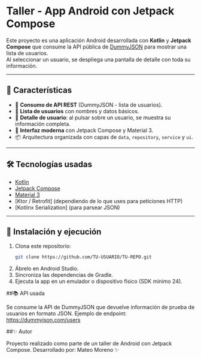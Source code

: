 # Taller - App Android con Jetpack Compose

Este proyecto es una aplicación Android desarrollada con **Kotlin** y **Jetpack Compose** que consume la API pública de [DummyJSON](https://dummyjson.com/users) para mostrar una lista de usuarios.  
Al seleccionar un usuario, se despliega una pantalla de detalle con toda su información.

---

## 📱 Características

- 🔗 **Consumo de API REST** (DummyJSON - lista de usuarios).  
- 📝 **Lista de usuarios** con nombres y datos básicos.  
- 👤 **Detalle de usuario**: al pulsar sobre un usuario, se muestra su información completa.  
- 🎨 **Interfaz moderna** con Jetpack Compose y Material 3.  
- 📦 Arquitectura organizada con capas de `data`, `repository`, `service` y `ui`.

---

## 🛠️ Tecnologías usadas

- [Kotlin](https://kotlinlang.org/)  
- [Jetpack Compose](https://developer.android.com/jetpack/compose)  
- [Material 3](https://m3.material.io/)  
- [Ktor / Retrofit] (dependiendo de lo que uses para peticiones HTTP)  
- [Kotlinx Serialization] (para parsear JSON)  

---

## 🚀 Instalación y ejecución

1. Clona este repositorio:
   ```bash
   git clone https://github.com/TU-USUARIO/TU-REPO.git
2. Ábrelo en Android Studio.
3. Sincroniza las dependencias de Gradle.
4. Ejecuta la app en un emulador o dispositivo físico (SDK mínimo 24).

##📚 API usada

Se consume la API de DummyJSON que devuelve información de prueba de usuarios en formato JSON.
Ejemplo de endpoint: https://dummyjson.com/users

##✨ Autor

Proyecto realizado como parte de un taller de Android con Jetpack Compose.
Desarrollado por: Mateo Moreno ✨
